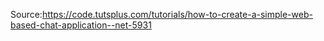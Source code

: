 Source:https://code.tutsplus.com/tutorials/how-to-create-a-simple-web-based-chat-application--net-5931
